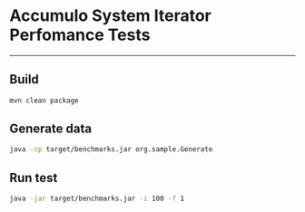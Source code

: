 # Accumulo System Iterator Perfomance Tests
---

## Build

```bash
mvn clean package
```

## Generate data

```bash
java -cp target/benchmarks.jar org.sample.Generate

```
## Run test


```bash
java -jar target/benchmarks.jar -i 100 -f 1

```
